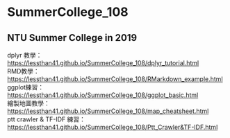 # SummerCollege_108
## NTU Summer College in 2019
dplyr 教學： https://lessthan41.github.io/SummerCollege_108/dplyr_tutorial.html <br>
RMD教學： https://lessthan41.github.io/SummerCollege_108/RMarkdown_example.html        
ggplot練習： https://lessthan41.github.io/SummerCollege_108/ggplot_basic.html       
繪製地圖教學： https://lessthan41.github.io/SummerCollege_108/map_cheatsheet.html    
ptt crawler & TF-IDF 練習： https://lessthan41.github.io/SummerCollege_108/Ptt_Crawler&TF-IDF.html   
